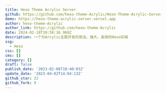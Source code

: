 ```yaml
---
title: Hexo Theme Acrylic Server
github: https://github.com/hexo-theme-Acrylic/Hexo-Theme-Acrylic-Server
demo: https://hexo-theme-acrylic-server.vercel.app
author: hexo-theme-Acrylic
author_link: https://github.com/hexo-theme-Acrylic
date: 2024-02-18T10:58:16.968Z
description: 一个为Arcylic主题开发的简洁，强大，高效的Hexo后端
ssg:
  - Hexo
css: []
cms: []
category: []
draft: false
publish_date: '2023-02-08T10:40:03Z'
update_date: '2023-04-02T14:04:13Z'
github_star: 22
github_fork: 9
---
```

